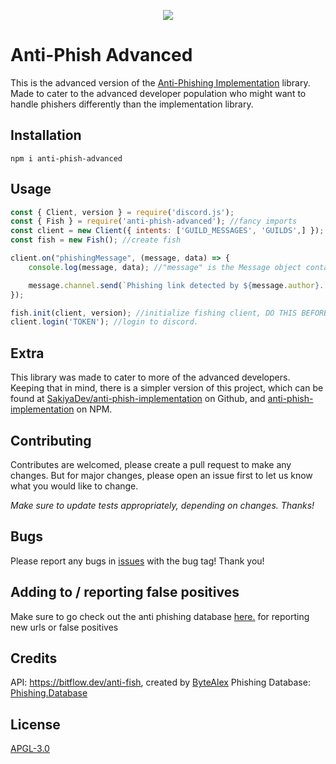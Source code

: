 <p align="center"><img src="https://i.imgur.com/psCk5zC.png"></p>

# Anti-Phish Advanced

This is the advanced version of the [Anti-Phishing Implementation](https://github.com/SakiyaDev/anti-phish-implementation) library. Made to cater to the advanced developer population who might want to handle phishers differently than the implementation library. 


## Installation

```
npm i anti-phish-advanced
```

## Usage

```js
const { Client, version } = require('discord.js');
const { Fish } = require('anti-phish-advanced'); //fancy imports
const client = new Client({ intents: ['GUILD_MESSAGES', 'GUILDS',] }); //create client, requires guild and guild messages to function.
const fish = new Fish(); //create fish

client.on("phishingMessage", (message, data) => {
    console.log(message, data); //"message" is the Message object containing the link, and "data" is the data returned by the api

    message.channel.send(`Phishing link detected by ${message.author}. Clicking this link may put your account at risk.`);
});

fish.init(client, version); //initialize fishing client, DO THIS BEFORE YOU LOGIN. Pass version if you would like, default is the latest djs version.
client.login('TOKEN'); //login to discord.
```

## Extra

This library was made to cater to more of the advanced developers. Keeping that in mind, there is a simpler version of this project, which can be found at [SakiyaDev/anti-phish-implementation](https://github.com/SakiyaDev/anti-phish-implementation) on Github, and [anti-phish-implementation](https://www.npmjs.com/package/anti-phish-implementation) on NPM.

## Contributing

Contributes are welcomed, please create a pull request to make any changes. But for major changes, please open an issue first to let us know what you would like to change.

*Make sure to update tests appropriately, depending on changes. Thanks!*

## Bugs

Please report any bugs in [issues](https://github.com/SakiyaDev/anti-phish-advanced/issues) with the bug tag! Thank you!

## Adding to / reporting false positives

Make sure to go check out the anti phishing database [here.](https://github.com/mitchellkrogza/Phishing.Database/issues) for reporting new urls or false positives

## Credits

API: https://bitflow.dev/anti-fish, created by [ByteAlex](https://github.com/ByteAlex)
Phishing Database: [Phishing.Database](https://github.com/mitchellkrogza/Phishing.Database)

## License

[APGL-3.0](https://choosealicense.com/licenses/agpl-3.0/)
